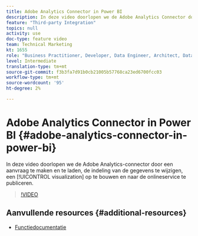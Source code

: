 ```yaml
---
title: Adobe Analytics Connector in Power BI
description: In deze video doorlopen we de Adobe Analytics Connector door een aanvraag te maken en te laden, de indeling van de gegevens te wijzigen, een visualisatie te maken en naar de onlineservice te publiceren.
feature: "Third-party Integration"
topics: null
activity: use
doc-type: feature video
team: Technical Marketing
kt: 1655
role: "Business Practitioner, Developer, Data Engineer, Architect, Data Architect, Administrator, Leader"
level: Intermediate
translation-type: tm+mt
source-git-commit: f3b3fa7d91b0cb21005b57768ca23ed6700fcc03
workflow-type: tm+mt
source-wordcount: '95'
ht-degree: 2%

---
```



# Adobe Analytics Connector in Power BI {#adobe-analytics-connector-in-power-bi}

In deze video doorlopen we de Adobe Analytics-connector door een aanvraag te maken en te laden, de indeling van de gegevens te wijzigen, een [!UICONTROL visualization] op te bouwen en naar de onlineservice te publiceren.

>[!VIDEO](https://video.tv.adobe.com/v/23130/?quality=12)

## Aanvullende resources {#additional-resources}

* [Functiedocumentatie](https://docs.microsoft.com/en-us/power-bi/desktop-connect-adobe-analytics)
